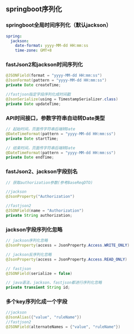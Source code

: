 ## springboot序列化

### springboot全局时间序列化（默认jackson）
~~~yml
spring:
  jackson:
    date-format: yyyy-MM-dd HH:mm:ss
    time-zone: GMT+8
~~~

### fastJson2和jackson时间序列化
~~~java
@JSONField(format = "yyyy-MM-dd HH:mm:ss")
@JsonFormat(pattern = "yyyy-MM-dd HH:mm:ss")
private Date createTime;

//fastjson指定字段序列化成时间戳
@JsonSerialize(using = TimestampSerializer.class)
private Date updateTime;
~~~

### API时间接口，参数字符串自动转Date类型
~~~java
// 起始时间，页面传字符串后端转Date
@DateTimeFormat(pattern = "yyyy-MM-dd HH:mm:ss")
private Date startTime;

// 结束时间，页面传字符串后端转Date
@DateTimeFormat(pattern = "yyyy-MM-dd HH:mm:ss")
private Date endTime;
~~~

### fastJson2、jackson字段别名
~~~java
// 获取authorization参数(参考BaseReqDTO)

//jackson
@JsonProperty("Authorization")

//fastjson2
@JSONField(name = "Authorization")
private String authorization;
~~~

### jackson字段序列化忽略
~~~java
// jackson序列化忽略
@JsonProperty(access = JsonProperty.Access.WRITE_ONLY)

// jackson反序列化忽略
@JsonProperty(access = JsonProperty.Access.READ_ONLY)

// fastjson
@JSONField(serialize = false)

// java语法，jackson、fastjson都进行序列化忽略
private transient String id;
~~~


### 多个key序列化成一个字段
~~~java
//jackson
@JsonAlias({"value", "ruleName"})
//fastjson2
@JSONField(alternateNames = {"value", "ruleName"})
~~~